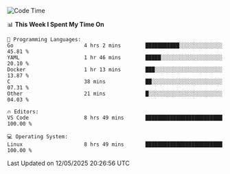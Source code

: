 
<!--START_SECTION:waka-->
![Code Time](http://img.shields.io/badge/Code%20Time-754%20hrs-blue)

📊 **This Week I Spent My Time On** 

```text
💬 Programming Languages: 
Go                       4 hrs 2 mins        ███████████░░░░░░░░░░░░░░   45.81 % 
YAML                     1 hr 46 mins        █████░░░░░░░░░░░░░░░░░░░░   20.10 % 
Docker                   1 hr 13 mins        ███░░░░░░░░░░░░░░░░░░░░░░   13.87 % 
C                        38 mins             ██░░░░░░░░░░░░░░░░░░░░░░░   07.31 % 
Other                    21 mins             █░░░░░░░░░░░░░░░░░░░░░░░░   04.03 % 

🔥 Editors: 
VS Code                  8 hrs 49 mins       █████████████████████████   100.00 % 

💻 Operating System: 
Linux                    8 hrs 49 mins       █████████████████████████   100.00 % 
```


 Last Updated on 12/05/2025 20:26:56 UTC
<!--END_SECTION:waka-->
